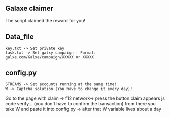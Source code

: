 ## Galaxe claimer
The script claimed the reward for you!

## Data_file

```
key.txt -> Set private key
task.txt -> Set galxy campaign | Format: galxe.com/Galxe/campaign/XXXXX or XXXXX
```

## config.py
```
STREAMS -> Set accounts running at the same time!
W -> Captcha solution (You have to change it every day)!
```
Go to the page with claim -> f12 network-> press the button claim appears js code verify... (you don't have to confirm the transaction) from there you take W and paste it into config.py -> after that W variable lives about a day


